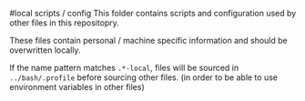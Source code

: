 #local scripts / config
This folder contains scripts and configuration used by other files in this repositopry.

These files contain personal / machine specific information and should be overwritten locally.

If the name pattern matches `.*-local`, files will be sourced in `../bash/.profile` before sourcing other files. 
(in order to be able to use environment variables in other files)